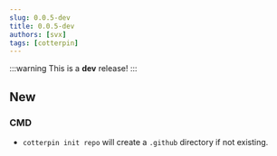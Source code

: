 ```yaml
---
slug: 0.0.5-dev
title: 0.0.5-dev
authors: [svx]
tags: [cotterpin]
---
```


:::warning
This is a **dev** release!
:::

## New

### CMD

- `cotterpin init repo` will create a `.github` directory if not existing.
